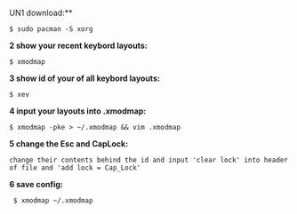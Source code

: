 UN1 download:**

    $ sudo pacman -S xorg

**2 show your recent keybord layouts:**

    $ xmodmap

**3 show id of your of all keybord layouts:**

    $ xev

**4 input your layouts into .xmodmap:**

    $ xmodmap -pke > ~/.xmodmap && vim .xmodmap

**5 change the Esc and CapLock:**

    change their contents behind the id and input 'clear lock' into header of file and 'add lock = Cap_Lock'

**6 save config:**

     $ xmodmap ~/.xmodmap
